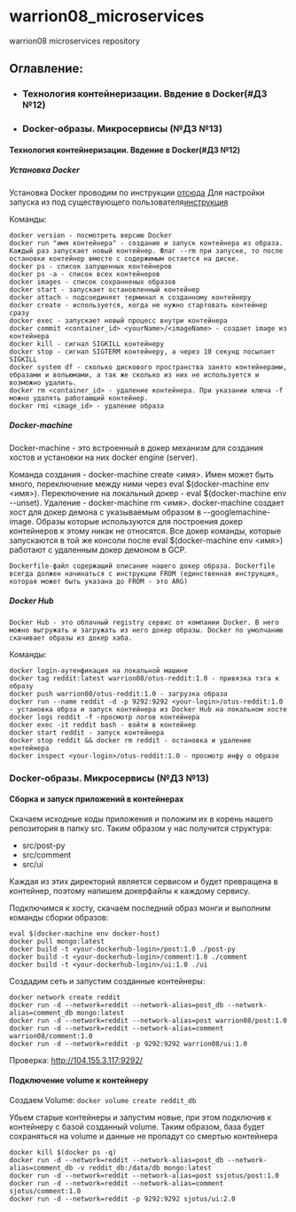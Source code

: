 # warrion08_microservices
warrion08 microservices repository

## **Оглавление:**
- ### Технология контейнеризации. Ввдение в Docker(#ДЗ №12)
- ### Docker-образы. Микросервисы (№ДЗ №13)


#### Технология контейнеризации. Ввдение в Docker(#ДЗ №12)

##### Установка Docker

Установка Docker проводим по инструкции [отсюда](https://docs.docker.com/install/linux/docker-ce/ubuntu/)
Для настройки запуска из под существующего пользователя[инструкция](https://docs.docker.com/install/linux/linux-postinstall/)

Команды:
```
docker version - посмотреть версию Docker
docker run "имя контейнера" - создание и запуск контейнера из образа. Каждый раз запускает новый контейнер. Флаг --rm при запуске, то после остановки контейнер вместе с содержимым остается на диске.
docker ps - список запущенных контейнеров
docker ps -a - список всех контейнеров
docker images - список сохранненых образов
docker start - запускает остановленный контейнер
docker attach - подсоединяет терминал к созданному контейнеру
docker create - используется, когда не нужно стартовать контейнер сразу
docker exec - запускает новый процесс внутри контейнера
docker commit <container_id> <yourName>/<imageName> - создает image из контейнера
docker kill - сигнал SIGKILL контейнеру
docker stop - сигнал SIGTERM контейнеру, а через 10 секунд посылает SIGKILL
docker system df - сколько дискового пространства занято контейнерами, образами и вольюмами, а так же сколько из них не используется и возможно удалить.
docker rm <container_id> - удаление контейнера. При указании ключа -f можно удалять работающий контейнер.
docker rmi <image_id> - удаление образа

``` 
##### Docker-machine

Docker-machine - это встроенный в докер механизм для создания хостов и установки на них docker engine (server).

Команда создания - docker-machine create <имя>.
Имен может быть много, переключение между ними через eval $(docker-machine env <имя>).
Переключение на локальный докер - eval $(docker-machine env --unset).
Удаление - docker-machine rm <имя>.
docker-machine создает хост для докер демона с указываемым образом в --googlemachine-image.
Образы которые используются для построения докер контейнеров к этому никак не относятся.
Все докер команды, которые запускаются в той же консоли после eval $(docker-machine env <имя>) работают с удаленным докер демоном в GCP.

```
Dockerfile-файл содержащий описание нашего докер образа. Dockerfile всегда должен начинаться с инструкции FROM (единственная инструкция, которая может быть указана до FROM - это ARG)
```

##### Docker Hub
```
Docker Hub - это облачный registry сервис от компании Docker. В него можно выгружать и загружать из него докер образы. Docker по умолчанию скачивает образы из докер хаба.
```
Команды:
```
docker login-аутенфикация на локальной машине
docker tag reddit:latest warrion08/otus-reddit:1.0 - привязка тэга к образу
docker push warrion08/otus-reddit:1.0 - загрузка образа
docker run --name reddit -d -p 9292:9292 <your-login>/otus-reddit:1.0 - установка обрза и запуск контейнера из Docker Hub на локальном хосте
docker logs reddit -f -просмотр логов контейнера
docker exec -it reddit bash - войти в контейнер
docker start reddit - запуск контейнера
docker stop reddit && docker rm reddit - остановка и удаление контейнера
docker inspect <your-login>/otus-reddit:1.0 - просмотр инфу о образе
```
### Docker-образы. Микросервисы (№ДЗ №13)

#### Сборка и запуск приложений в контейнерах
Скачаем исходные коды приложения и положим их в корень нашего репозитория в папку src. Таким образом у нас получится структура:

- src/post-py
- src/comment
- src/ui

Каждая из этих директорий является сервисом и будет превращена в контейнер, поэтому напишем докерфайлы к каждому сервису.

Подключимся к хосту, скачаем последний образ монги и выполним команды сборки образов:
```
eval $(docker-machine env docker-host)
docker pull mongo:latest
docker build -t <your-dockerhub-login>/post:1.0 ./post-py
docker build -t <your-dockerhub-login>/comment:1.0 ./comment
docker build -t <your-dockerhub-login>/ui:1.0 ./ui
```
Создадим сеть и запустим созданные контейнеры:
```
docker network create reddit
docker run -d --network=reddit --network-alias=post_db --network-alias=comment_db mongo:latest
docker run -d --network=reddit --network-alias=post warrion08/post:1.0
docker run -d --network=reddit --network-alias=comment warrion08/comment:1.0
docker run -d --network=reddit -p 9292:9292 warrion08/ui:1.0
```
Проверка: http://104.155.3.117:9292/

#### Подключение volume к контейнеру

Создаем Volume:
`docker volume create reddit_db`

Убьем старые контейнеры и запустим новые, при этом подключив к контейнеру с базой созданный volume. Таким образом, база будет сохраняться на volume и данные не пропадут со смертью контейнера
```
docker kill $(docker ps -q)
docker run -d --network=reddit --network-alias=post_db --network-alias=comment_db -v reddit_db:/data/db mongo:latest
docker run -d --network=reddit --network-alias=post ssjotus/post:1.0
docker run -d --network=reddit --network-alias=comment sjotus/comment:1.0
docker run -d --network=reddit -p 9292:9292 sjotus/ui:2.0
```
